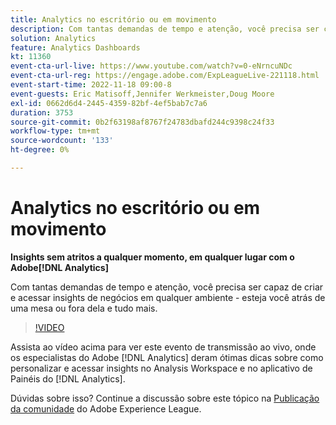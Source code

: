```yaml
---
title: Analytics no escritório ou em movimento
description: Com tantas demandas de tempo e atenção, você precisa ser capaz de criar e acessar insights de negócios em qualquer ambiente - esteja você atrás de uma mesa ou fora dela e tudo mais.
solution: Analytics
feature: Analytics Dashboards
kt: 11360
event-cta-url-live: https://www.youtube.com/watch?v=0-eNrncuNDc
event-cta-url-reg: https://engage.adobe.com/ExpLeagueLive-221118.html
event-start-time: 2022-11-18 09:00-8
event-guests: Eric Matisoff,Jennifer Werkmeister,Doug Moore
exl-id: 0662d6d4-2445-4359-82bf-4ef5bab7c7a6
duration: 3753
source-git-commit: 0b2f63198af8767f24783dbafd244c9398c24f33
workflow-type: tm+mt
source-wordcount: '133'
ht-degree: 0%

---
```


# Analytics no escritório ou em movimento

**Insights sem atritos a qualquer momento, em qualquer lugar com o Adobe[!DNL Analytics]**

Com tantas demandas de tempo e atenção, você precisa ser capaz de criar e acessar insights de negócios em qualquer ambiente - esteja você atrás de uma mesa ou fora dela e tudo mais.

>[!VIDEO](https://video.tv.adobe.com/v/3410834/?quality=12&learn=on)

Assista ao vídeo acima para ver este evento de transmissão ao vivo, onde os especialistas do Adobe [!DNL Analytics] deram ótimas dicas sobre como personalizar e acessar insights no Analysis Workspace e no aplicativo de Painéis do [!DNL Analytics].

Dúvidas sobre isso? Continue a discussão sobre este tópico na [Publicação da comunidade](https://experienceleaguecommunities.adobe.com/t5/adobe-analytics-discussions/experience-league-live-post-session-discussion-analytics-in-the/m-p/558787#M3037) do Adobe Experience League.

